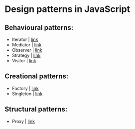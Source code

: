 # Design patterns in JavaScript

## Behavioural patterns:
* Iterator   | [link](https://github.com/Hunor85/design-patterns-in-javascript/blob/master/behavioural/iterator.js)
* Mediator   | [link](https://github.com/Hunor85/design-patterns-in-javascript/blob/master/behavioural/mediator.js)
* Observer   | [link](https://github.com/Hunor85/design-patterns-in-javascript/blob/master/behavioural/observer.js)
* Strategy   | [link](https://github.com/Hunor85/design-patterns-in-javascript/blob/master/behavioural/strategy.js)
* Visitor    | [link](https://github.com/Hunor85/design-patterns-in-javascript/blob/master/behavioural/visitor.js)

## Creational patterns:
* Factory    | [link](https://github.com/Hunor85/design-patterns-in-javascript/blob/master/creational/factory.js)
* Singleton  | [link](https://github.com/Hunor85/design-patterns-in-javascript/blob/master/creational/singleton.js)

## Structural patterns:
* Proxy      | [link](https://github.com/Hunor85/design-patterns-in-javascript/blob/master/structural/proxy.js)
